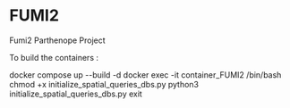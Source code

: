 # FUMI2
Fumi2 Parthenope Project


To build the containers : 

docker compose up --build -d 
docker exec -it container_FUMI2 /bin/bash
chmod +x initialize_spatial_queries_dbs.py 
python3 initialize_spatial_queries_dbs.py 
exit

